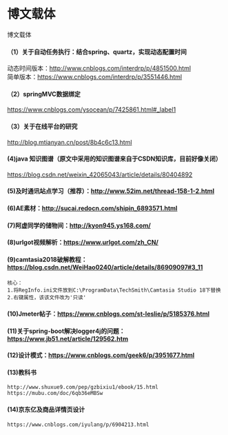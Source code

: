 # 博文载体
博文载体
#### （1）关于自动任务执行：结合spring、quartz，实现动态配置时间
动态时间版本：http://www.cnblogs.com/interdrp/p/4851500.html<br/>
简单版本：https://www.cnblogs.com/interdrp/p/3551446.html
#### （2）springMVC数据绑定
https://www.cnblogs.com/ysocean/p/7425861.html#_label1

#### （3）关于在线平台的研究
http://blog.mtianyan.cn/post/8b4c6c13.html

#### (4)java 知识图谱（原文中采用的知识图谱来自于CSDN知识库，目前好像关闭）
https://blog.csdn.net/weixin_42065043/article/details/80404892

#### (5)及时通讯站点学习（推荐）：http://www.52im.net/thread-158-1-2.html

#### (6)AE素材：http://sucai.redocn.com/shipin_6893571.html

#### (7)阿虚同学的储物间：http://kyon945.ys168.com/

#### (8)urlgot视频解析：https://www.urlgot.com/zh_CN/

#### (9)camtasia2018破解教程：https://blog.csdn.net/WeiHao0240/article/details/86909097#3_11
```
核心：
1.将RegInfo.ini文件放到C:\ProgramData\TechSmith\Camtasia Studio 18下替换
2.右键属性，该该文件改为'只读'
```

#### (10)Jmeter帖子：https://www.cnblogs.com/st-leslie/p/5185376.html

#### (11)关于spring-boot解决logger4j的问题：https://www.jb51.net/article/129562.htm
#### (12)设计模式：https://www.cnblogs.com/geek6/p/3951677.html

#### (13)教科书
```
http://www.shuxue9.com/pep/gzbixiu1/ebook/15.html
https://mubu.com/doc/6qb36eMBSw
```

#### (14)京东亿及商品详情页设计
```
https://www.cnblogs.com/iyulang/p/6904213.html
```

